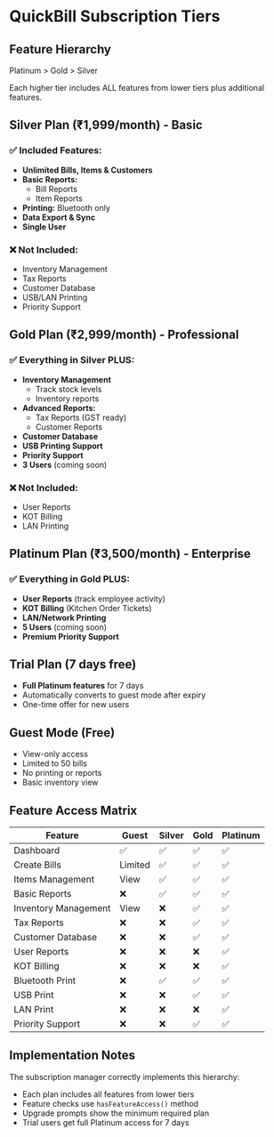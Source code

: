 # QuickBill Subscription Tiers

## Feature Hierarchy
Platinum > Gold > Silver

Each higher tier includes ALL features from lower tiers plus additional features.

## Silver Plan (₹1,999/month) - Basic
### ✅ Included Features:
- **Unlimited Bills, Items & Customers**
- **Basic Reports:**
  - Bill Reports
  - Item Reports
- **Printing:** Bluetooth only
- **Data Export & Sync**
- **Single User**

### ❌ Not Included:
- Inventory Management
- Tax Reports
- Customer Database
- USB/LAN Printing
- Priority Support

## Gold Plan (₹2,999/month) - Professional
### ✅ Everything in Silver PLUS:
- **Inventory Management**
  - Track stock levels
  - Inventory reports
- **Advanced Reports:**
  - Tax Reports (GST ready)
  - Customer Reports
- **Customer Database**
- **USB Printing Support**
- **Priority Support**
- **3 Users** (coming soon)

### ❌ Not Included:
- User Reports
- KOT Billing
- LAN Printing

## Platinum Plan (₹3,500/month) - Enterprise
### ✅ Everything in Gold PLUS:
- **User Reports** (track employee activity)
- **KOT Billing** (Kitchen Order Tickets)
- **LAN/Network Printing**
- **5 Users** (coming soon)
- **Premium Priority Support**

## Trial Plan (7 days free)
- **Full Platinum features** for 7 days
- Automatically converts to guest mode after expiry
- One-time offer for new users

## Guest Mode (Free)
- View-only access
- Limited to 50 bills
- No printing or reports
- Basic inventory view

## Feature Access Matrix

| Feature | Guest | Silver | Gold | Platinum |
|---------|-------|--------|------|----------|
| Dashboard | ✅ | ✅ | ✅ | ✅ |
| Create Bills | Limited | ✅ | ✅ | ✅ |
| Items Management | View | ✅ | ✅ | ✅ |
| Basic Reports | ❌ | ✅ | ✅ | ✅ |
| Inventory Management | View | ❌ | ✅ | ✅ |
| Tax Reports | ❌ | ❌ | ✅ | ✅ |
| Customer Database | ❌ | ❌ | ✅ | ✅ |
| User Reports | ❌ | ❌ | ❌ | ✅ |
| KOT Billing | ❌ | ❌ | ❌ | ✅ |
| Bluetooth Print | ❌ | ✅ | ✅ | ✅ |
| USB Print | ❌ | ❌ | ✅ | ✅ |
| LAN Print | ❌ | ❌ | ❌ | ✅ |
| Priority Support | ❌ | ❌ | ✅ | ✅ |

## Implementation Notes

The subscription manager correctly implements this hierarchy:
- Each plan includes all features from lower tiers
- Feature checks use `hasFeatureAccess()` method
- Upgrade prompts show the minimum required plan
- Trial users get full Platinum access for 7 days